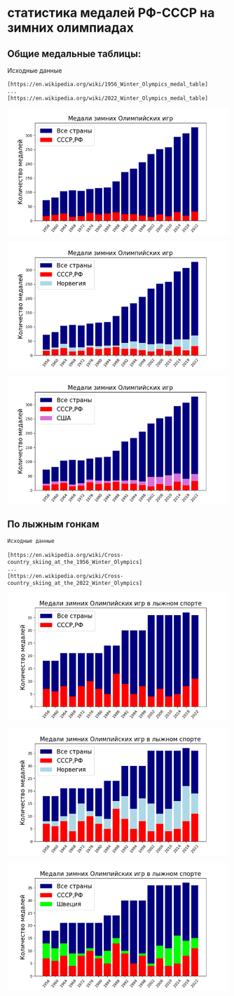 # статистика медалей РФ-СССР на зимних олимпиадах

## Общие медальные таблицы:

Исходные данные    
    
    [https://en.wikipedia.org/wiki/1956_Winter_Olympics_medal_table]
    ...
    [https://en.wikipedia.org/wiki/2022_Winter_Olympics_medal_table]

![](all_medals_rf.png)

![](all_medals_rf_norway.png)

![](all_medals_rf_usa.png)


## По лыжным гонкам
    
    Исходные данные    
    
    [https://en.wikipedia.org/wiki/Cross-country_skiing_at_the_1956_Winter_Olympics]
    ...
    [https://en.wikipedia.org/wiki/Cross-country_skiing_at_the_2022_Winter_Olympics]

![](ski_medals_rf.png)

![](ski_medals_rf_norway.png)

![](ski_medals_rf_sweden.png)
